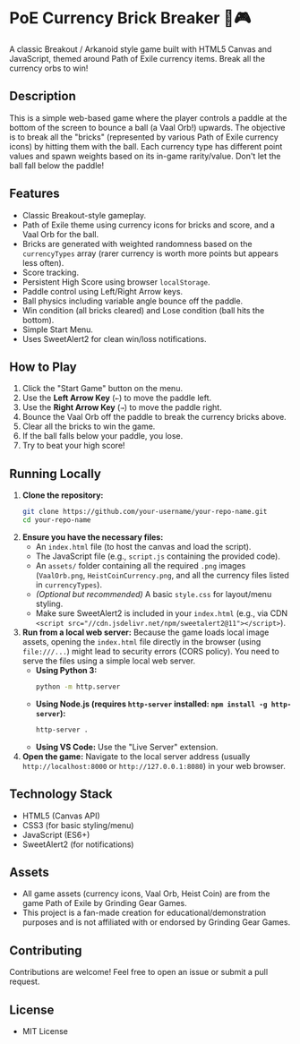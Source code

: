 # PoE Currency Brick Breaker 🧱🎮

A classic Breakout / Arkanoid style game built with HTML5 Canvas and JavaScript, themed around Path of Exile currency items. Break all the currency orbs to win!

## Description

This is a simple web-based game where the player controls a paddle at the bottom of the screen to bounce a ball (a Vaal Orb!) upwards. The objective is to break all the "bricks" (represented by various Path of Exile currency icons) by hitting them with the ball. Each currency type has different point values and spawn weights based on its in-game rarity/value. Don't let the ball fall below the paddle!

## Features

*   Classic Breakout-style gameplay.
*   Path of Exile theme using currency icons for bricks and score, and a Vaal Orb for the ball.
*   Bricks are generated with weighted randomness based on the `currencyTypes` array (rarer currency is worth more points but appears less often).
*   Score tracking.
*   Persistent High Score using browser `localStorage`.
*   Paddle control using Left/Right Arrow keys.
*   Ball physics including variable angle bounce off the paddle.
*   Win condition (all bricks cleared) and Lose condition (ball hits the bottom).
*   Simple Start Menu.
*   Uses SweetAlert2 for clean win/loss notifications.

## How to Play

1.  Click the "Start Game" button on the menu.
2.  Use the **Left Arrow Key** (`←`) to move the paddle left.
3.  Use the **Right Arrow Key** (`→`) to move the paddle right.
4.  Bounce the Vaal Orb off the paddle to break the currency bricks above.
5.  Clear all the bricks to win the game.
6.  If the ball falls below your paddle, you lose.
7.  Try to beat your high score!

## Running Locally

1.  **Clone the repository:**
    ```bash
    git clone https://github.com/your-username/your-repo-name.git
    cd your-repo-name
    ```
2.  **Ensure you have the necessary files:**
    *   An `index.html` file (to host the canvas and load the script).
    *   The JavaScript file (e.g., `script.js` containing the provided code).
    *   An `assets/` folder containing all the required `.png` images (`VaalOrb.png`, `HeistCoinCurrency.png`, and all the currency files listed in `currencyTypes`).
    *   *(Optional but recommended)* A basic `style.css` for layout/menu styling.
    *   Make sure SweetAlert2 is included in your `index.html` (e.g., via CDN `<script src="//cdn.jsdelivr.net/npm/sweetalert2@11"></script>`).
3.  **Run from a local web server:** Because the game loads local image assets, opening the `index.html` file directly in the browser (using `file:///...`) might lead to security errors (CORS policy). You need to serve the files using a simple local web server.
    *   **Using Python 3:**
        ```bash
        python -m http.server
        ```
    *   **Using Node.js (requires `http-server` installed: `npm install -g http-server`):**
        ```bash
        http-server .
        ```
    *   **Using VS Code:** Use the "Live Server" extension.
4.  **Open the game:** Navigate to the local server address (usually `http://localhost:8000` or `http://127.0.0.1:8080`) in your web browser.

## Technology Stack

*   HTML5 (Canvas API)
*   CSS3 (for basic styling/menu)
*   JavaScript (ES6+)
*   SweetAlert2 (for notifications)

## Assets

*   All game assets (currency icons, Vaal Orb, Heist Coin) are from the game Path of Exile by Grinding Gear Games.
*   This project is a fan-made creation for educational/demonstration purposes and is not affiliated with or endorsed by Grinding Gear Games.

## Contributing

Contributions are welcome! Feel free to open an issue or submit a pull request.

## License
* MIT License
